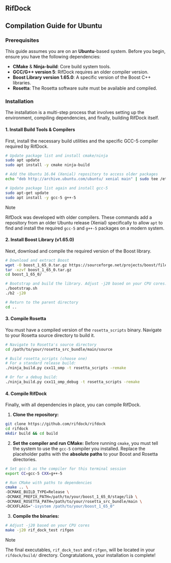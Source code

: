 ## RifDock
## Compilation Guide for Ubuntu

### Prerequisites

This guide assumes you are on an **Ubuntu**-based system. Before you begin, ensure you have the following dependencies:

* **CMake** & **Ninja-build**: Core build system tools.
* **GCC/G++ version 5**: RifDock requires an older compiler version.
* **Boost Library version 1.65.0**: A specific version of the Boost C++ libraries.
* **Rosetta**: The Rosetta software suite must be available and compiled.

### Installation

The installation is a multi-step process that involves setting up the environment, compiling dependencies, and finally, building RifDock itself.

#### 1. Install Build Tools & Compilers

First, install the necessary build utilities and the specific GCC-5 compiler required by RifDock.

```bash
# Update package list and install cmake/ninja
sudo apt update
sudo apt install -y cmake ninja-build

# Add the Ubuntu 16.04 (Xenial) repository to access older packages
echo "deb http://archive.ubuntu.com/ubuntu/ xenial main" | sudo tee /etc/apt/sources.list.d/xenial.list

# Update package list again and install gcc-5
sudo apt-get update
sudo apt install -y gcc-5 g++-5
```

> [!NOTE]
> RifDock was developed with older compilers. These commands add a repository from an older Ubuntu release (Xenial) specifically to allow `apt` to find and install the required `gcc-5` and `g++-5` packages on a modern system.

#### 2. Install Boost Library (v1.65.0)

Next, download and compile the required version of the Boost library.

```bash
# Download and extract Boost
wget -O boost_1_65_0.tar.gz https://sourceforge.net/projects/boost/files/boost/1.65.0/boost_1_65_0.tar.gz/download
tar -xzvf boost_1_65_0.tar.gz
cd boost_1_65_0/

# Bootstrap and build the library. Adjust -j20 based on your CPU cores.
./bootstrap.sh
./b2 -j20

# Return to the parent directory
cd ..
```

#### 3. Compile Rosetta

You must have a compiled version of the `rosetta_scripts` binary. Navigate to your Rosetta source directory to build it.

```bash
# Navigate to Rosetta's source directory
cd /path/to/your/rosetta_src_bundle/main/source

# Build rosetta_scripts (choose one)
# For a standard release build:
./ninja_build.py cxx11_omp -t rosetta_scripts -remake

# Or for a debug build:
./ninja_build.py cxx11_omp_debug -t rosetta_scripts -remake
```

#### 4. Compile RifDock

Finally, with all dependencies in place, you can compile RifDock.

1. **Clone the repository:**

```bash
git clone https://github.com/rifdock/rifdock
cd rifdock
mkdir build && cd build
```

2. **Set the compiler and run CMake:** Before running `cmake`, you must tell the system to use the `gcc-5` compiler you installed. Replace the placeholder paths with the **absolute paths** to your Boost and Rosetta directories.

```bash
# Set gcc-5 as the compiler for this terminal session
export CC=gcc-5 CXX=g++-5

# Run CMake with paths to dependencies
cmake .. \
-DCMAKE_BUILD_TYPE=Release \
-DCMAKE_PREFIX_PATH=/path/to/your/boost_1_65_0/stage/lib \
-DCMAKE_ROSETTA_PATH=/path/to/your/rosetta_src_bundle/main \
-DCXXFLAGS="-isystem /path/to/your/boost_1_65_0"
```

3. **Compile the binaries:**

```bash
# Adjust -j20 based on your CPU cores
make -j20 rif_dock_test rifgen
```

> [!NOTE]
> The final executables, `rif_dock_test` and `rifgen`, will be located in your `rifdock/build/` directory. Congratulations, your installation is complete!
